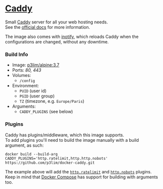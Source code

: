 # [Caddy](https://hub.docker.com/r/p3lim/caddy/)

Small [Caddy](https://caddyserver.com/) server for all your web hosting needs.  
See the [official docs](https://caddyserver.com/docs) for more information.

The image also comes with [inotify](http://man7.org/linux/man-pages/man7/inotify.7.html), which reloads Caddy when the configurations are changed, without any downtime.

### Build Info

- Image: [p3lim/alpine:3.7](https://github.com/p3lim/docker-alpine)
- Ports: _80, 443_
- Volumes:
	- `/config`
- Environment:
	- `PUID` (user id)
	- `PGID` (user group)
	- `TZ` (timezone, e.g. `Europe/Paris`)
- Arguments:
	- `CADDY_PLUGINS` (see below)

### Plugins

Caddy has plugins/middleware, which this image supports.  
To add plugins you'll need to build the image manually with a build argument, as such:

```
docker build --build-arg CADDY_PLUGINS='http.ratelimit,http.http.nobots' https://github.com/p3lim/docker-caddy.git
```

The example above will add the [`http.ratelimit`](https://caddyserver.com/docs/http.ratelimit) and [`http.nobots`](https://caddyserver.com/docs/http.nobots) plugins.  
Keep in mind that [Docker Compose](https://docs.docker.com/compose/) has support for building with arguments too.
